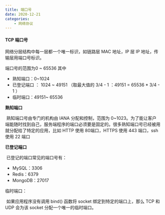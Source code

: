 ```yaml
---
title: 端口号
date: 2020-12-21
categories:
	- 网络协议
---
```


#### TCP 端口号

网络分层结构中每一层都一个唯一标识，如链路层 MAC 地址，IP 层 IP 地址，传输层用端口号标识。

端口号的范围为0 ~ 65536 其中

- 熟知端口：0~1024
- 已登记端口 ： 1024 ~ 49151 （取最大值的 3/4 - 1 ：49151 = 65536 * 3/4 - 1 ）
- 临时端口：49151~ 65536

**熟知端口**

​	熟知端口号由专门的机构由 IANA 分配和控制，范围为 0~1023。为了能让客户端能随时找到自己，服务端程序的端口必须要是固定的。很多熟知端口号已经被用就分配给了特定的应用，比如 HTTP 使用 80端口，HTTPS 使用 443 端口，ssh 使用 22 端口

**已登记端口**

​	已登记的端口常见的端口号有：

- MySQL：3306
- Redis：6379
- MongoDB：27017

临时端口：

​	如果应用程序没有调用 bind() 函数将 socket 绑定到特定的端口上，那么 TCP 和 UDP 会为该 socket 分配一个唯一的临时端口。